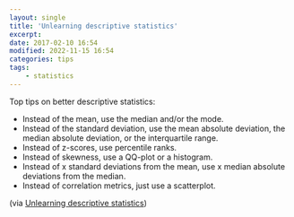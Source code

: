 ```yaml
---
layout: single
title: 'Unlearning descriptive statistics'
excerpt:
date: 2017-02-10 16:54
modified: 2022-11-15 16:54
categories: tips
tags:
    - statistics
---
```


Top tips on better descriptive statistics:

-   Instead of the mean, use the median and/or the mode.
-   Instead of the standard deviation, use the mean absolute deviation, the median absolute deviation,
    or the interquartile range.
-   Instead of z-scores, use percentile ranks.
-   Instead of skewness, use a QQ-plot or a histogram.
-   Instead of x standard deviations from the mean, use x median absolute deviations from the median.
-   Instead of correlation metrics, just use a scatterplot.

(via [Unlearning descriptive statistics](http://debrouwere.org/2017/02/01/unlearning-descriptive-statistics/))
